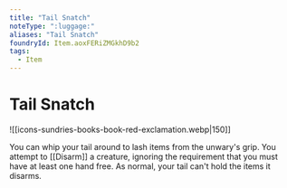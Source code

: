 ```yaml
---
title: "Tail Snatch"
noteType: ":luggage:"
aliases: "Tail Snatch"
foundryId: Item.aoxFERiZMGkhD9b2
tags:
  - Item
---
```


# Tail Snatch
![[icons-sundries-books-book-red-exclamation.webp|150]]

You can whip your tail around to lash items from the unwary's grip. You attempt to [[Disarm]] a creature, ignoring the requirement that you must have at least one hand free. As normal, your tail can't hold the items it disarms.
